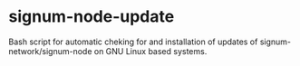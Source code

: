 # signum-node-update
Bash script for automatic cheking for and installation of updates of signum-network/signum-node on GNU Linux based systems.
